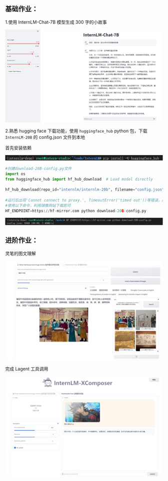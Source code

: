 ## 基础作业：

1.使用 InternLM-Chat-7B 模型生成 300 字的小故事

![](./Homework-2.assets/image-20240107193341857.png)

2.熟悉 hugging face 下载功能，使用 `huggingface_hub` python 包，下载 `InternLM-20B` 的 config.json 文件到本地

首先安装依赖

![](./Homework-2.assets/image-20240107194030421-1704629477987-5.png)

```python
#创建download-20B-config.py文件
import os 
from huggingface_hub import hf_hub_download  # Load model directly 

hf_hub_download(repo_id="internlm/internlm-20b", filename="config.json")

#运行后出现'Cannot connect to proxy.', TimeoutError('timed out'))等错误，应该是网络代理的问题。
#使用以下命令，利用镜像网站下载即可
HF_ENDPOINT=https://hf-mirror.com python download-20B-config.py
```

![image-20240107195954146](./Notes-2.assets/image-20240107195954146.png)

## 进阶作业：

灵笔的图文理解

![](./Homework-2.assets/image-20240106154521326.png)

完成 Lagent 工具调用

![](./Homework-2.assets/image-20240106154718811.png)

